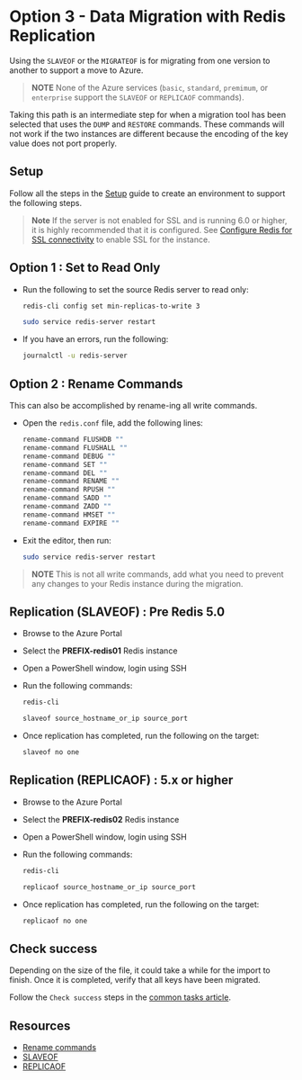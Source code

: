 # Option 3 - Data Migration with Redis Replication

Using the `SLAVEOF` or the `MIGRATEOF` is for migrating from one version to another to support a move to Azure. 

> **NOTE** None of the Azure services (`basic`, `standard`, `premimum`, or `enterprise` support the `SLAVEOF` or `REPLICAOF` commands).  

Taking this path is an intermediate step for when a migration tool has been selected that uses the `DUMP` and `RESTORE` commands.  These commands will not work if the two instances are different because the encoding of the key value does not port properly.

## Setup

Follow all the steps in the [Setup](./../05_Appendix/00_Setup.md) guide to create an environment to support the following steps.

> **Note** If the server is not enabled for SSL and is running 6.0 or higher, it is highly recommended that it is configured.  See [Configure Redis for SSL connectivity](../05_Appendix/04_ConfigureRedisSSL.md) to enable SSL for the instance.

## Option 1 : Set to Read Only

- Run the following to set the source Redis server to read only:

    ```bash
    redis-cli config set min-replicas-to-write 3

    sudo service redis-server restart
    ```

- If you have an errors, run the following:

    ```bash
    journalctl -u redis-server
    ```

## Option 2 : Rename Commands

This can also be accomplished by rename-ing all write commands.

- Open the `redis.conf` file, add the following lines:

    ```bash
    rename-command FLUSHDB ""
    rename-command FLUSHALL ""
    rename-command DEBUG ""
    rename-command SET ""
    rename-command DEL ""
    rename-command RENAME ""
    rename-command RPUSH ""
    rename-command SADD ""
    rename-command ZADD ""
    rename-command HMSET ""
    rename-command EXPIRE ""
    ```

- Exit the editor, then run:

    ```bash
    sudo service redis-server restart
    ```

> **NOTE** This is not all write commands, add what you need to prevent any changes to your Redis instance during the migration.

## Replication (SLAVEOF) : Pre Redis 5.0

- Browse to the Azure Portal
- Select the **PREFIX-redis01** Redis instance
- Open a PowerShell window, login using SSH
- Run the following commands:

    ```bash
    redis-cli

    slaveof source_hostname_or_ip source_port
    ```

- Once replication has completed, run the following on the target:

    ```bash
    slaveof no one
    ```

## Replication (REPLICAOF) : 5.x or higher

- Browse to the Azure Portal
- Select the **PREFIX-redis02** Redis instance
- Open a PowerShell window, login using SSH
- Run the following commands:

    ```bash
    redis-cli

    replicaof source_hostname_or_ip source_port
    ```

- Once replication has completed, run the following on the target:

    ```bash
    replicaof no one
    ```

## Check success

Depending on the size of the file, it could take a while for the import to finish.  Once it is completed, verify that all keys have been migrated.

Follow the `Check success` steps in the [common tasks article](./03_DataMigration_Common.md).

## Resources

- [Rename commands](https://redis.io/topics/security)
- [SLAVEOF](https://redis.io/commands/SLAVEOF)
- [REPLICAOF](https://redis.io/commands/REPLICAOF)
